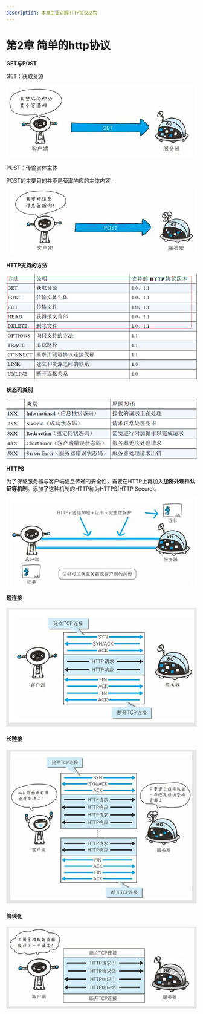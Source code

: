 ```yaml
---
description: 本章主要讲解HTTP协议结构
---
```


# 第2章 简单的http协议

**GET与POST**

 GET：获取资源

![GET](.gitbook/assets/74715149-1.jpg)

POST：传输实体主体

POST的主要目的并不是获取响应的主体内容。

![POST](.gitbook/assets/57159394-1.jpg)

**HTTP支持的方法**

![HTTP&#x652F;&#x6301;&#x7684;&#x65B9;&#x6CD5;](.gitbook/assets/59751312-1.jpg)

**状态码类别**

![&#x72B6;&#x6001;&#x7801;&#x7C7B;&#x522B;](.gitbook/assets/97791068-1.jpg)

**HTTPS**

为了保证服务器与客户端信息传递的安全性，需要在HTTP上再加入**加密处理**和**认证等机制**。添加了这种机制的HTTP称为HTTPS\(HTTP Secure\)。

![](.gitbook/assets/22670755-1.jpg)

#### 短连接

![](.gitbook/assets/8244809-ff33fee53eadf31d-1.png)

#### 长链接

![](.gitbook/assets/8244809-1e41d962f54df21d-1.png)

#### 管线化

![](.gitbook/assets/8244809-8ab12c86eb142075-1.png)



